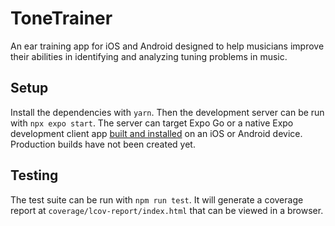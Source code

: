 # ToneTrainer
An ear training app for iOS and Android designed to help musicians improve their abilities in identifying and analyzing tuning problems in music.

## Setup
Install the dependencies with `yarn`. Then the development server can be run with `npx expo start`. The server can target Expo Go or a native Expo development client app [built and installed](https://docs.expo.dev/develop/development-builds/create-a-build/#get-started) on an iOS or Android device. Production builds have not been created yet.

## Testing
The test suite can be run with `npm run test`. It will generate a coverage report at `coverage/lcov-report/index.html` that can be viewed in a browser.